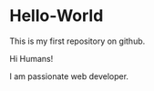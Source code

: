 Hello-World
===========

This is my first repository on github.

Hi Humans!

I am passionate web developer.
